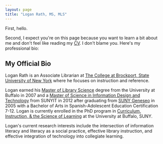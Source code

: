 ```yaml
---
layout: page
title: "Logan Rath, MS, MLS"
---
```

First, hello.

Second, I expect you're on this page because you want to learn a bit about me and don't feel like reading my [CV](/rath_cv_web.pdf). I don't blame you. Here's my professional bio:


My Official Bio
---
Logan Rath is an Associate Librarian at [The College at Brockport, State University of New York](https://brockport.edu/library) where he focuses on instruction and reference.


Logan earned his [Master of Library Science](http://ed.buffalo.edu/information.html) degree from the University at Buffalo in 2007 and a [Master of Science in Information Design and Technology](https://sunypoly.edu/graduate/idt/) from SUNYIT in 2012 after graduating from [SUNY Geneseo](https://www.geneseo.edu) in 2005 with a Bachelor of Arts in Spanish-Adolescent Education Certification 7-12. Logan is currently enrolled in the PhD program in [Curriculum, Instruction, &amp; the Science of Learning](https://ed.buffalo.edu/teaching/academics/doctorate/cisl.html) at  the University at Buffalo, SUNY.

Logan's current research interests include the intersection of information literacy and literacy as a social practice, effective library instruction, and effective integration of technology into collegiate learning.
